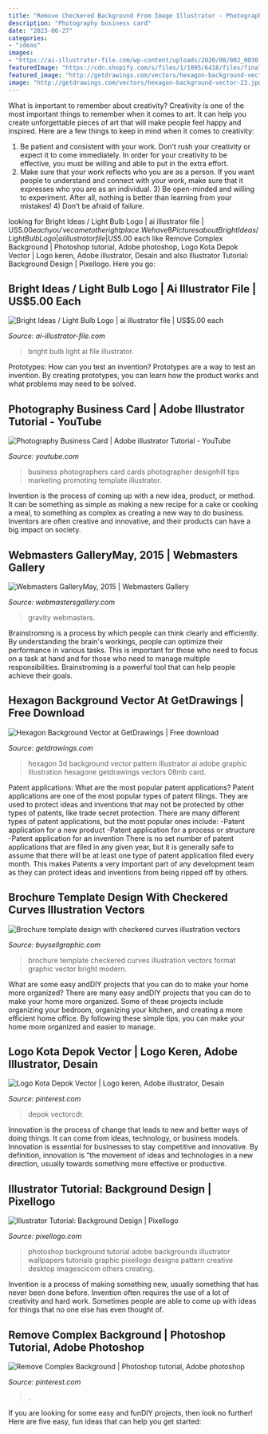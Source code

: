 ```yaml
---
title: "Remove Checkered Background From Image Illustrator - Photography Business Card"
description: "Photography business card"
date: "2023-06-27"
categories:
- "ideas"
images:
- "https://ai-illustrator-file.com/wp-content/uploads/2020/08/002_0030.png"
featuredImage: "https://cdn.shopify.com/s/files/1/1095/6418/files/final.jpg?v=1481918145"
featured_image: "http://getdrawings.com/vectors/hexagon-background-vector-23.jpg"
image: "http://getdrawings.com/vectors/hexagon-background-vector-23.jpg"
---
```



What is important to remember about creativity?
Creativity is one of the most important things to remember when it comes to art. It can help you create unforgettable pieces of art that will make people feel happy and inspired. Here are a few things to keep in mind when it comes to creativity: 
1) Be patient and consistent with your work. Don’t rush your creativity or expect it to come immediately. In order for your creativity to be effective, you must be willing and able to put in the extra effort. 
2) Make sure that your work reflects who you are as a person. If you want people to understand and connect with your work, make sure that it expresses who you are as an individual. 3) Be open-minded and willing to experiment. After all, nothing is better than learning from your mistakes! 4) Don’t be afraid of failure.

	

		
looking for Bright Ideas / Light Bulb Logo | ai illustrator file | US$5.00 each you've came to the right place. We have 8 Pictures about Bright Ideas / Light Bulb Logo | ai illustrator file | US$5.00 each like Remove Complex Background | Photoshop tutorial, Adobe photoshop, Logo Kota Depok Vector | Logo keren, Adobe illustrator, Desain and also Illustrator Tutorial: Background Design | Pixellogo. Here you go:
		
    
## Bright Ideas / Light Bulb Logo | Ai Illustrator File | US$5.00 Each

<img loading=lazy src="https://ai-illustrator-file.com/wp-content/uploads/2020/08/002_0030.png" onerror="this.onerror=null;this.src='https://tse3.mm.bing.net/th?id=OIP.m5ZfKRpo3ZLOjm_7170OHgHaLg&amp;pid=15.1';" alt="Bright Ideas / Light Bulb Logo | ai illustrator file | US$5.00 each">

_Source: ai-illustrator-file.com_

>bright bulb light ai file illustrator. 

	

Prototypes: How can you test an invention?
Prototypes are a way to test an invention. By creating prototypes, you can learn how the product works and what problems may need to be solved.

    
## Photography Business Card | Adobe Illustrator Tutorial - YouTube

<img loading=lazy src="https://i.ytimg.com/vi/eq4EETxA3gY/maxresdefault.jpg" onerror="this.onerror=null;this.src='https://tse2.mm.bing.net/th?id=OIP.5aPPDmIMoZEfDQx7gsiYHAHaEK&amp;pid=15.1';" alt="Photography Business Card | Adobe illustrator Tutorial - YouTube">

_Source: youtube.com_

>business photographers card cards photographer designhill tips marketing promoting template illustrator. 

	

Invention is the process of coming up with a new idea, product, or method. It can be something as simple as making a new recipe for a cake or cooking a meal, to something as complex as creating a new way to do business. Inventors are often creative and innovative, and their products can have a big impact on society.

    
## Webmasters GalleryMay, 2015 | Webmasters Gallery

<img loading=lazy src="http://files.smashingmagazine.com/wallpapers/june-15/gravity/june-15-gravity-full.jpg" onerror="this.onerror=null;this.src='https://tse2.mm.bing.net/th?id=OIP.ax-sf7eO_TbsCmAadh6QcAHaEK&amp;pid=15.1';" alt="Webmasters GalleryMay, 2015 | Webmasters Gallery">

_Source: webmastersgallery.com_

>gravity webmasters. 

	

Brainstroming is a process by which people can think clearly and efficiently. By understanding the brain's workings, people can optimize their performance in various tasks. This is important for those who need to focus on a task at hand and for those who need to manage multiple responsibilities. Brainstroming is a powerful tool that can help people achieve their goals.

    
## Hexagon Background Vector At GetDrawings | Free Download

<img loading=lazy src="http://getdrawings.com/vectors/hexagon-background-vector-23.jpg" onerror="this.onerror=null;this.src='https://tse3.mm.bing.net/th?id=OIP.ncxchl4RunK7xd0Tu-VJfgHaG2&amp;pid=15.1';" alt="Hexagon Background Vector at GetDrawings | Free download">

_Source: getdrawings.com_

>hexagon 3d background vector pattern illustrator ai adobe graphic illustration hexagone getdrawings vectors 08mb card. 

	

Patent applications: What are the most popular patent applications?
Patent applications are one of the most popular types of patent filings. They are used to protect ideas and inventions that may not be protected by other types of patents, like trade secret protection. 
 There are many different types of patent applications, but the most popular ones include: 
-Patent application for a new product 
-Patent application for a process or structure 
-Patent application for an invention 
There is no set number of patent applications that are filed in any given year, but it is generally safe to assume that there will be at least one type of patent application filed every month. This makes Patents a very important part of any development team as they can protect ideas and inventions from being ripped off by others.

    
## Brochure Template Design With Checkered Curves Illustration Vectors

<img loading=lazy src="http://buysellgraphic.com/images/graphic_preview/large/brochure_template_design_with_checkered_curves_illustration_26767.jpg" onerror="this.onerror=null;this.src='https://tse2.mm.bing.net/th?id=OIP._m-X6PFysu8WPIURiobzOwAAAA&amp;pid=15.1';" alt="Brochure template design with checkered curves illustration vectors">

_Source: buysellgraphic.com_

>brochure template checkered curves illustration vectors format graphic vector bright modern. 

	

What are some easy andDIY projects that you can do to make your home more organized?
There are many easy andDIY projects that you can do to make your home more organized. Some of these projects include organizing your bedroom, organizing your kitchen, and creating a more efficient home office. By following these simple tips, you can make your home more organized and easier to manage.

    
## Logo Kota Depok Vector | Logo Keren, Adobe Illustrator, Desain

<img loading=lazy src="https://i.pinimg.com/736x/18/31/b3/1831b330c0e0b188783baa0b6b160a84--vector-free-free-logo.jpg" onerror="this.onerror=null;this.src='https://tse1.mm.bing.net/th?id=OIP.Ohev3ACXXF7Wndngwt78AwHaFQ&amp;pid=15.1';" alt="Logo Kota Depok Vector | Logo keren, Adobe illustrator, Desain">

_Source: pinterest.com_

>depok vectorcdr. 

	

Innovation is the process of change that leads to new and better ways of doing things. It can come from ideas, technology, or business models. Innovation is essential for businesses to stay competitive and innovative. By definition, innovation is “the movement of ideas and technologies in a new direction, usually towards something more effective or productive.

    
## Illustrator Tutorial: Background Design | Pixellogo

<img loading=lazy src="https://cdn.shopify.com/s/files/1/1095/6418/files/final.jpg?v=1481918145" onerror="this.onerror=null;this.src='https://tse1.mm.bing.net/th?id=OIP.8PKcMSp5XSkxhIzwlGNu3AHaFj&amp;pid=15.1';" alt="Illustrator Tutorial: Background Design | Pixellogo">

_Source: pixellogo.com_

>photoshop background tutorial adobe backgrounds illustrator wallpapers tutorials graphic pixellogo designs pattern creative desktop imagescicom others creating. 

	

Invention is a process of making something new, usually something that has never been done before. Invention often requires the use of a lot of creativity and hard work. Sometimes people are able to come up with ideas for things that no one else has even thought of.

    
## Remove Complex Background | Photoshop Tutorial, Adobe Photoshop

<img loading=lazy src="https://i.pinimg.com/originals/68/80/c2/6880c2cef1e393e4eadb0bbb40f0f9d2.jpg" onerror="this.onerror=null;this.src='https://tse1.mm.bing.net/th?id=OIP.ZCCDiD7D63CR3_2gNXw3WwHaEz&amp;pid=15.1';" alt="Remove Complex Background | Photoshop tutorial, Adobe photoshop">

_Source: pinterest.com_

>. 

	

If you are looking for some easy and funDIY projects, then look no further! Here are five easy, fun ideas that can help you get started: 

